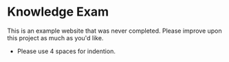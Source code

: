 # Knowledge Exam #

This is an example website that was never completed. Please improve upon this project as much as you'd like.

* Please use 4 spaces for indention. 
